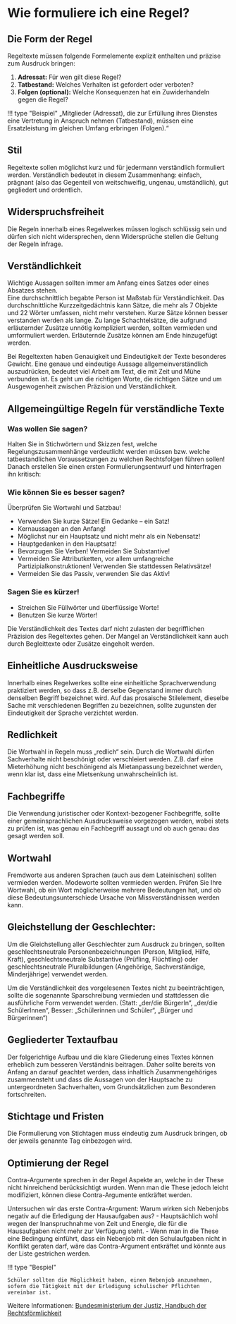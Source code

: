 # Wie formuliere ich eine Regel?

## Die Form der Regel
Regeltexte müssen folgende Formelemente explizit enthalten und präzise zum Ausdruck bringen:

1. **Adressat:** Für wen gilt diese Regel?
2. **Tatbestand:** Welches Verhalten ist gefordert oder verboten?
3. **Folgen (optional):** Welche Konsequenzen hat ein Zuwiderhandeln gegen die Regel?

!!! type "Beispiel"
    „Mitglieder (Adressat), die zur Erfüllung ihres Dienstes eine Vertretung in Anspruch nehmen (Tatbestand), müssen eine Ersatzleistung im gleichen Umfang erbringen (Folgen).“

## Stil
Regeltexte sollen möglichst kurz und für jedermann verständlich formuliert werden. Verständlich bedeutet in diesem Zusammenhang: einfach, prägnant (also das Gegenteil von weitschweifig, ungenau, umständlich), gut gegliedert und ordentlich.

## Widerspruchsfreiheit
Die Regeln innerhalb eines Regelwerkes müssen logisch schlüssig sein und dürfen sich nicht widersprechen, denn Widersprüche stellen die Geltung der Regeln infrage.

## Verständlichkeit
Wichtige Aussagen sollten immer am Anfang eines Satzes oder eines Absatzes stehen.   
Eine durchschnittlich begabte Person ist Maßstab für Verständlichkeit. Das durchschnittliche Kurzzeitgedächtnis kann Sätze, die mehr als 7 Objekte und 22 Wörter umfassen, nicht mehr verstehen. Kurze Sätze können besser verstanden werden als lange. Zu lange Schachtelsätze, die aufgrund erläuternder Zusätze unnötig kompliziert werden, sollten vermieden und umformuliert werden.
Erläuternde Zusätze können am Ende hinzugefügt werden.

Bei Regeltexten haben Genauigkeit und Eindeutigkeit der Texte besonderes Gewicht. Eine genaue und eindeutige Aussage allgemeinverständlich auszudrücken, bedeutet viel Arbeit am Text, die mit Zeit und Mühe verbunden ist. Es geht um die richtigen Worte, die richtigen Sätze und um Ausgewogenheit zwischen Präzision und Verständlichkeit.

## Allgemeingültige Regeln für verständliche Texte

### Was wollen Sie sagen? 
Halten Sie in Stichwörtern und Skizzen fest, welche Regelungszusammenhänge verdeutlicht werden müssen bzw. welche tatbestandlichen Voraussetzungen zu welchen Rechtsfolgen führen sollen! Danach erstellen Sie einen ersten Formulierungsentwurf und hinterfragen ihn kritisch:

### Wie können Sie es besser sagen? 
Überprüfen Sie Wortwahl und Satzbau!

* Verwenden Sie kurze Sätze! Ein Gedanke – ein Satz!
* Kernaussagen an den Anfang!
* Möglichst nur ein Hauptsatz und nicht mehr als ein Nebensatz!
* Hauptgedanken in den Hauptsatz!
* Bevorzugen Sie Verben! Vermeiden Sie Substantive!
* Vermeiden Sie Attributketten, vor allem umfangreiche Partizipialkonstruktionen! Verwenden Sie stattdessen Relativsätze!
* Vermeiden Sie das Passiv, verwenden Sie das Aktiv!

### Sagen Sie es kürzer!

* Streichen Sie Füllwörter und überflüssige Worte!
* Benutzen Sie kurze Wörter!

Die Verständlichkeit des Textes darf nicht zulasten der begrifflichen Präzision des Regeltextes gehen. Der Mangel an Verständlichkeit kann auch durch Begleittexte oder Zusätze eingeholt werden.

## Einheitliche Ausdrucksweise
Innerhalb eines Regelwerkes sollte eine einheitliche Sprachverwendung praktiziert werden, so dass z.B. derselbe Gegenstand immer durch denselben Begriff bezeichnet wird. Auf das prosaische Stilelement, dieselbe Sache mit verschiedenen Begriffen zu bezeichnen, sollte zugunsten der Eindeutigkeit der Sprache verzichtet werden.

## Redlichkeit
Die Wortwahl in Regeln muss „redlich“ sein. Durch die Wortwahl dürfen Sachverhalte nicht beschönigt oder verschleiert werden. Z.B. darf eine Mieterhöhung nicht beschönigend als Mietanpassung bezeichnet werden, wenn klar ist, dass eine Mietsenkung unwahrscheinlich ist.

## Fachbegriffe
Die Verwendung juristischer oder Kontext-bezogener Fachbegriffe, sollte einer gemeinsprachlichen Ausdrucksweise vorgezogen werden, wobei stets zu prüfen ist, was genau ein Fachbegriff aussagt und ob auch genau das gesagt werden soll.

## Wortwahl
Fremdworte aus anderen Sprachen (auch aus dem Lateinischen) sollten vermieden werden. Modeworte sollten vermieden werden.
Prüfen Sie Ihre Wortwahl, ob ein Wort möglicherweise mehrere Bedeutungen hat, und ob diese Bedeutungsunterschiede Ursache von Missverständnissen werden kann.

## Gleichstellung der Geschlechter:
Um die Gleichstellung aller Geschlechter zum Ausdruck zu bringen, sollten geschlechtsneutrale Personenbezeichnungen (Person, Mitglied, Hilfe, Kraft), geschlechtsneutrale Substantive (Prüfling, Flüchtling) oder geschlechtsneutrale Pluralbildungen (Angehörige, Sachverständige, Minderjährige) verwendet werden.

Um die Verständlichkeit des vorgelesenen Textes nicht zu beeinträchtigen, sollte die sogenannte Sparschreibung vermieden und stattdessen die ausführliche Form verwendet werden. (Statt: „der/die BürgerIn“, „der/die SchülerInnen“, Besser: „Schülerinnen und Schüler“, „Bürger und Bürgerinnen“)

## Gegliederter Textaufbau
Der folgerichtige Aufbau und die klare Gliederung eines Textes können erheblich zum besseren Verständnis beitragen. Daher sollte bereits von Anfang an darauf geachtet werden, dass inhaltlich Zusammengehöriges zusammensteht und dass die Aussagen von der Hauptsache zu untergeordneten Sachverhalten, vom Grundsätzlichen zum Besonderen fortschreiten.

## Stichtage und Fristen
Die Formulierung von Stichtagen muss eindeutig zum Ausdruck bringen, ob der jeweils genannte Tag einbezogen wird.

## Optimierung der Regel
Contra-Argumente sprechen in der Regel Aspekte an, welche in der These nicht hinreichend berücksichtigt wurden. Wenn man die These jedoch leicht modifiziert, können diese Contra-Argumente  entkräftet werden. 

Untersuchen wir das erste Contra-Argument: Warum wirken sich Nebenjobs negativ auf die Erledigung der Hausaufgaben aus? - Hauptsächlich wohl wegen der Inanspruchnahme von Zeit und Energie, die für die Hausaufgaben nicht mehr zur Verfügung steht. - Wenn man in die These eine Bedingung einführt, dass ein Nebenjob mit den Schulaufgaben nicht in Konflikt geraten darf, wäre das Contra-Argument entkräftet und könnte aus der Liste gestrichen werden.

!!! type "Bespiel"

    Schüler sollten die Möglichkeit haben, einen Nebenjob anzunehmen, sofern die Tätigkeit mit der Erledigung schulischer Pflichten vereinbar ist.

Weitere Informationen: [Bundesministerium der Justiz, Handbuch der Rechtsförmlichkeit](https://hdr.bmj.de/page_b.1.html#an_53)
